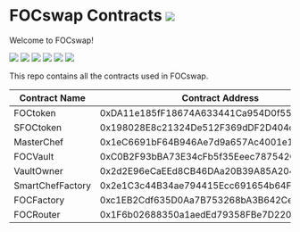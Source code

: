 # FOCswap Contracts <img src="https://img.shields.io/badge/Solidity-363636?style=for-the-badge&logo=Solidity&logoColor=white">


Welcome to FOCswap!


[<img src="https://img.shields.io/badge/Website-2694E8?style=for-the-badge&logo=Website&logoColor=white">](https://web.focad.ph)
[<img src="https://img.shields.io/badge/Facebook-0866FF?style=for-the-badge&logo=Facebook&logoColor=white">](https://www.facebook.com/profile.php?id=61556776132353) 
[<img src="https://img.shields.io/badge/Tiktok-000000?style=for-the-badge&logo=Tiktok&logoColor=white">](https://www.tiktok.com/@focinofficial) 
[<img src="https://img.shields.io/badge/Telegram-26A5E4?style=for-the-badge&logo=Telegram&logoColor=white">](https://t.me/Foc_inc) 
[<img src="https://img.shields.io/badge/Twitter-000000?style=for-the-badge&logo=Twitter&logoColor=white">](https://x.com/focincofficial?s=21) 
[<img src="https://img.shields.io/badge/Discord-5865F2?style=for-the-badge&logo=Discord&logoColor=white">](https://discord.gg/wxk5FSWc) 


This repo contains all the contracts used in FOCswap.


|Contract Name|Contract Address|
|------|---|
|FOCtoken|0xDA11e185fF18674A633441Ca954D0f55289Cf7E7|
|SFOCtoken|0x198028E8c21324De512F369dDF2D404c608034Db|
|MasterChef|0x1eC6691bF64B946Ae7d9a657Ac4001e1Ca4Fe3C4|
|FOCVault|0xC0B2F93bBA73E34cFb5f35Eeec787542C902322C|
|VaultOwner|0x2d2E96eCaEEd8CB46DAa20B39A85A2049FF03D25|
|SmartChefFactory|0x2e1C3c44B34ae794415Ecc691654b64F22d2356A|
|FOCFactory|0xc1EB2Cdf635D0Aa7B753268bA3B642Ce2f561957|
|FOCRouter|0x1F6b02688350a1aedEd79358FBe7D22036c5b73C|
